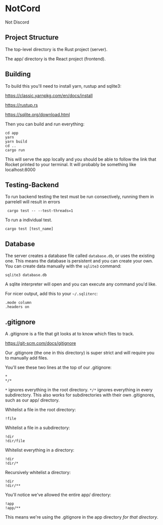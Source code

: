 # NotCord

Not Discord

## Project Structure

The top-level directory is the Rust project (server).

The app/ directory is the React project (frontend).

## Building

To build this you'll need to install yarn, rustup and sqlite3:

https://classic.yarnpkg.com/en/docs/install

https://rustup.rs

https://sqlite.org/download.html

Then you can build and run everything:

    cd app
    yarn
    yarn build
    cd ..
    cargo run

This will serve the app locally and you should be able to follow the link that
Rocket printed to your terminal. It will probably be something like
localhost:8000

## Testing-Backend

To run backend testing the test must be run consectively, running them in parrelell will result in errors
     
     cargo test -- --test-threads=1

To run a individual test.

    cargo test [test_name]

## Database

The server creates a database file called `database.db`, or uses the existing
one. This means the database is persistent and you can create your own. You can
create data manually with the `sqlite3` command:

    sqlite3 database.db

A sqlite interpreter will open and you can execute any command you'd like.

For nicer output, add this to your `~/.sqliterc`:

    .mode column
    .headers on

## .gitignore

A .gitignore is a file that git looks at to know which files to track.

https://git-scm.com/docs/gitignore

Our .gitignore (the one in this directory) is super strict and will require you
to manually add files.

You'll see these two lines at the top of our .gitignore:

    *
    */*

`*` ignores everything in the root directory. `*/*` ignores everything
in every subdirectory. This also works for subdirectories with their own
.gitignores, such as our app/ directory.

Whitelist a file in the root directory:

    !file

Whitelist a file in a subdirectory:

    !dir
    !dir/file

Whitelist everything in a directory:

    !dir
    !dir/*

Recursively whitelist a directory:

    !dir
    !dir/**

You'll notice we've allowed the entire app/ directory:

    !app
    !app/**

This means we're using the .gitignore in the app directory *for that
directory*.
